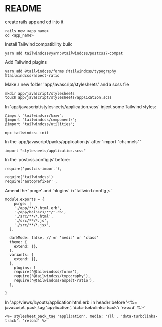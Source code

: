 # README

create rails app and cd into it

```
rails new <app_name>
cd <app_name>

```
Install Tailwind compatibility build

```
yarn add tailwindcss@yarn:@tailwindcss/postcss7-compat
```
Add Tailwind plugins
```
yarn add @tailwindcss/forms @tailwindcss/typography @tailwindcss/aspect-ratio

```
Make a new folder 'app/javascript/stylesheets' and a scss file
```
mkdir app/javascript/stylesheets
touch app/javascript/stylesheets/application.scss
```
In 'app/javascript/stylesheets/application.scss' inject some Tailwind styles:

```
@import "tailwindcss/base";
@import "tailwindcss/components";
@import "tailwindcss/utilities";
```
```
npx tailwindcss init

```
In the 'app/javascript/packs/application.js' after 'import "channels"'

```
import "stylesheets/application.scss"
```

In the 'postcss.config.js' before:

```
require('postcss-import'),
```

```
require('tailwindcss'),
require('autoprefixer'),
```
Amend the 'purge' and 'plugins' in 'tailwind.config.js'

```
module.exports = {
    purge: [
    './app/**/*.html.erb',
    './app/helpers/**/*.rb',
    './src/**/*.html',
    './src/**/*.js',
    './src/**/*.jsx',
  ],

  darkMode: false, // or 'media' or 'class'
  theme: {
    extend: {},
  },
  variants: {
    extend: {},
  },
    plugins: [
    require('@tailwindcss/forms'),
    require('@tailwindcss/typography'),
    require('@tailwindcss/aspect-ratio'),
  ],

}
```
In 'app/views/layouts/application.html.erb' in header before '<%= javascript_pack_tag 'application', 'data-turbolinks-track': 'reload' %>'
```
<%= stylesheet_pack_tag 'application', media: 'all', 'data-turbolinks-track': 'reload' %>

```


